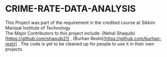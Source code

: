 # CRIME-RATE-DATA-ANALYSIS

This Project was part of the requirement in the credited course at Sikkim Manipal Institute of Technology <br>
The Major Contributors to this project include: (Nehal Shaquib)[https://github.com/shaquib21] , (Burhan Reshi)[https://github.com/burhan-reshi] . 
The code is yet to be cleaned up for people to use it in their own projects
